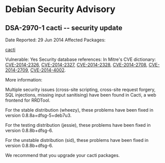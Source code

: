 
Debian Security Advisory
========================


DSA-2970-1 cacti -- security update
-----------------------------------



Date Reported:
29 Jun 2014
Affected Packages:

[cacti](https://packages.debian.org/src:cacti)

Vulnerable:
Yes
Security database references:
In Mitre's CVE dictionary: [CVE-2014-2326](https://security-tracker.debian.org/tracker/CVE-2014-2326), [CVE-2014-2327](https://security-tracker.debian.org/tracker/CVE-2014-2327), [CVE-2014-2328](https://security-tracker.debian.org/tracker/CVE-2014-2328), [CVE-2014-2708](https://security-tracker.debian.org/tracker/CVE-2014-2708), [CVE-2014-2709](https://security-tracker.debian.org/tracker/CVE-2014-2709), [CVE-2014-4002](https://security-tracker.debian.org/tracker/CVE-2014-4002).  

More information:

Multiple security issues (cross-site scripting, cross-site request
forgery, SQL injections, missing input sanitising) have been found in
Cacti, a web frontend for RRDTool.


For the stable distribution (wheezy), these problems have been fixed in
version 0.8.8a+dfsg-5+deb7u3.


For the testing distribution (jessie), these problems have been fixed in
version 0.8.8b+dfsg-6.


For the unstable distribution (sid), these problems have been fixed in
version 0.8.8b+dfsg-6.


We recommend that you upgrade your cacti packages.





